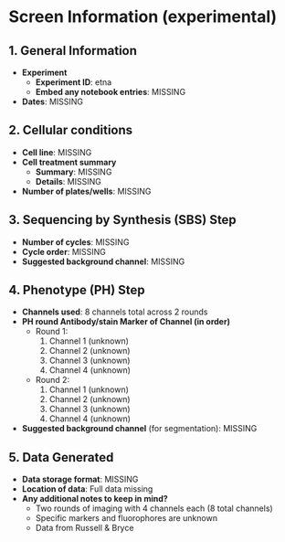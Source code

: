 # Screen Information (experimental)

## 1. General Information
- **Experiment**
   - **Experiment ID**: etna
   - **Embed any notebook entries**: MISSING
- **Dates**: MISSING

## 2. Cellular conditions
- **Cell line**: MISSING
- **Cell treatment summary**
   - **Summary**: MISSING
   - **Details**: MISSING
- **Number of plates/wells**: MISSING

## 3. Sequencing by Synthesis (SBS) Step
- **Number of cycles**: MISSING
- **Cycle order**: MISSING
- **Suggested background channel**: MISSING

## 4. Phenotype (PH) Step
- **Channels used**: 8 channels total across 2 rounds
- **PH round Antibody/stain Marker of Channel (in order)**
   - Round 1:
       1. Channel 1 (unknown)
       2. Channel 2 (unknown)
       3. Channel 3 (unknown)
       4. Channel 4 (unknown)
   - Round 2:
       1. Channel 1 (unknown)
       2. Channel 2 (unknown)
       3. Channel 3 (unknown)
       4. Channel 4 (unknown)
- **Suggested background channel** (for segmentation): MISSING

## 5. Data Generated
- **Data storage format**: MISSING
- **Location of data**: Full data missing
- **Any additional notes to keep in mind?**
   - Two rounds of imaging with 4 channels each (8 total channels)
   - Specific markers and fluorophores are unknown
   - Data from Russell & Bryce